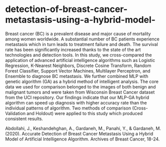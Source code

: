 # detection-of-breast-cancer-metastasis-using-a-hybrid-model-
Breast cancer (BC) is a prevalent disease and major cause of mortality among women worldwide. A substantial number of BC patients experience metastasis which in turn leads to treatment failure and death. The survival rate has been significantly increased thanks to the state of the art technologies and detection tools. In this study, we cross-compared the application of advanced artificial intelligence algorithms such as Logistic Regression, K-Nearest Neighbors, Discrete Cosine Transform, Random Forest Classifier, Support Vector Machines, Multilayer Perceptron, and Ensemble to diagnose BC metastasis. We further combined MLP with genetic algorithm (GA) as a hybrid method of intelligent analysis. The core data we used for comparison belonged to the images of both benign and malignant tumors and were taken from Wisconsin Breast Cancer dataset from the UCI repository. Our findings indicate that our MLP-GA hybrid algorithm can speed up diagnosis with higher accuracy rate than the individual patterns of algorithm. Two methods of comparison (Cross-Validation and Holdout) were applied to this study which produced consistent results.


Abdollahi, J., Keshandehghan, A., Gardaneh, M., Panahi, Y., & Gardaneh, M. (2020). Accurate Detection of Breast Cancer Metastasis Using a Hybrid Model of Artificial Intelligence Algorithm. Archives of Breast Cancer, 18-24.
